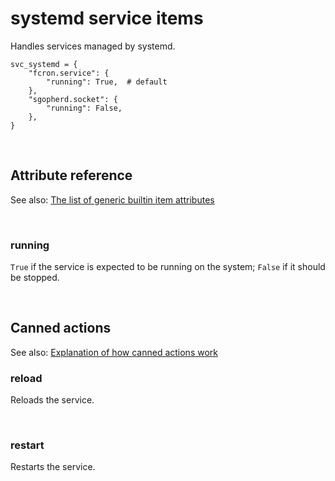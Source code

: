 # systemd service items

Handles services managed by systemd.

    svc_systemd = {
        "fcron.service": {
            "running": True,  # default
        },
        "sgopherd.socket": {
            "running": False,
        },
    }

<br>

## Attribute reference

See also: [The list of generic builtin item attributes](../repo/bundles.md#builtin-item-attributes)

<br>

### running

`True` if the service is expected to be running on the system; `False` if it should be stopped.

<br>

## Canned actions

See also: [Explanation of how canned actions work](../repo/bundles.md#canned-actions)

### reload

Reloads the service.

<br>

### restart

Restarts the service.
